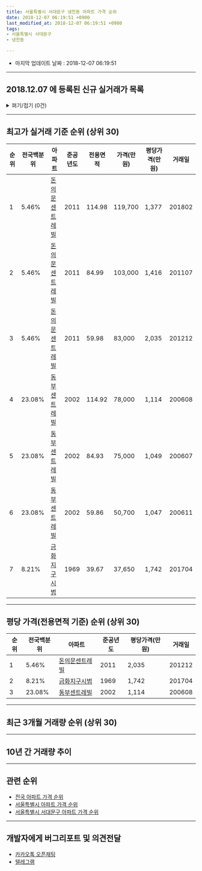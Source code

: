 ```yaml
---
title: 서울특별시 서대문구 냉천동 아파트 가격 순위
date: 2018-12-07 06:19:51 +0900
last_modified_at: 2018-12-07 06:19:51 +0900
tags:
- 서울특별시 서대문구
- 냉천동

---
```


* 마지막 업데이트 날짜 : 2018-12-07 06:19:51

---

## 2018.12.07 에 등록된 신규 실거래가 목록

<details>
<summary>펴기/접기 (0건)</summary>
<div markdown="1">

|아파트|전국백분위|준공년도|전용면적|가격(만원)|평당가격(만원)|거래일|
|---|---|---|---|---|---|---|
|없음|||||||


</div>
</details>

---

## 최고가 실거래 기준 순위 (상위 30)


|순위|전국백분위|아파트|준공년도|전용면적|가격(만원)|평당가격(만원)|거래일|
|---|---|---|---|---|---|---|---|
|1|5.46%|[돈의문센트레빌](https://search.naver.com/search.naver?query=%EC%84%9C%EC%9A%B8%ED%8A%B9%EB%B3%84%EC%8B%9C+%EC%84%9C%EB%8C%80%EB%AC%B8%EA%B5%AC+%EB%83%89%EC%B2%9C%EB%8F%99+%EB%8F%88%EC%9D%98%EB%AC%B8%EC%84%BC%ED%8A%B8%EB%A0%88%EB%B9%8C)|2011|114.98|119,700|1,377|201802|
|2|5.46%|[돈의문센트레빌](https://search.naver.com/search.naver?query=%EC%84%9C%EC%9A%B8%ED%8A%B9%EB%B3%84%EC%8B%9C+%EC%84%9C%EB%8C%80%EB%AC%B8%EA%B5%AC+%EB%83%89%EC%B2%9C%EB%8F%99+%EB%8F%88%EC%9D%98%EB%AC%B8%EC%84%BC%ED%8A%B8%EB%A0%88%EB%B9%8C)|2011|84.99|103,000|1,416|201107|
|3|5.46%|[돈의문센트레빌](https://search.naver.com/search.naver?query=%EC%84%9C%EC%9A%B8%ED%8A%B9%EB%B3%84%EC%8B%9C+%EC%84%9C%EB%8C%80%EB%AC%B8%EA%B5%AC+%EB%83%89%EC%B2%9C%EB%8F%99+%EB%8F%88%EC%9D%98%EB%AC%B8%EC%84%BC%ED%8A%B8%EB%A0%88%EB%B9%8C)|2011|59.98|83,000|2,035|201212|
|4|23.08%|[동부센트레빌](https://search.naver.com/search.naver?query=%EC%84%9C%EC%9A%B8%ED%8A%B9%EB%B3%84%EC%8B%9C+%EC%84%9C%EB%8C%80%EB%AC%B8%EA%B5%AC+%EB%83%89%EC%B2%9C%EB%8F%99+%EB%8F%99%EB%B6%80%EC%84%BC%ED%8A%B8%EB%A0%88%EB%B9%8C)|2002|114.92|78,000|1,114|200608|
|5|23.08%|[동부센트레빌](https://search.naver.com/search.naver?query=%EC%84%9C%EC%9A%B8%ED%8A%B9%EB%B3%84%EC%8B%9C+%EC%84%9C%EB%8C%80%EB%AC%B8%EA%B5%AC+%EB%83%89%EC%B2%9C%EB%8F%99+%EB%8F%99%EB%B6%80%EC%84%BC%ED%8A%B8%EB%A0%88%EB%B9%8C)|2002|84.93|75,000|1,049|200607|
|6|23.08%|[동부센트레빌](https://search.naver.com/search.naver?query=%EC%84%9C%EC%9A%B8%ED%8A%B9%EB%B3%84%EC%8B%9C+%EC%84%9C%EB%8C%80%EB%AC%B8%EA%B5%AC+%EB%83%89%EC%B2%9C%EB%8F%99+%EB%8F%99%EB%B6%80%EC%84%BC%ED%8A%B8%EB%A0%88%EB%B9%8C)|2002|59.86|50,700|1,047|200611|
|7|8.21%|[금화지구시범](https://search.naver.com/search.naver?query=%EC%84%9C%EC%9A%B8%ED%8A%B9%EB%B3%84%EC%8B%9C+%EC%84%9C%EB%8C%80%EB%AC%B8%EA%B5%AC+%EB%83%89%EC%B2%9C%EB%8F%99+%EA%B8%88%ED%99%94%EC%A7%80%EA%B5%AC%EC%8B%9C%EB%B2%94)|1969|39.67|37,650|1,742|201704|


---

## 평당 가격(전용면적 기준) 순위 (상위 30)


|순위|전국백분위|아파트|준공년도|평당가격(만원)|거래일|
|---|---|---|---|---|---|
|1|5.46%|[돈의문센트레빌](https://search.naver.com/search.naver?query=%EC%84%9C%EC%9A%B8%ED%8A%B9%EB%B3%84%EC%8B%9C+%EC%84%9C%EB%8C%80%EB%AC%B8%EA%B5%AC+%EB%83%89%EC%B2%9C%EB%8F%99+%EB%8F%88%EC%9D%98%EB%AC%B8%EC%84%BC%ED%8A%B8%EB%A0%88%EB%B9%8C)|2011|2,035|201212|
|2|8.21%|[금화지구시범](https://search.naver.com/search.naver?query=%EC%84%9C%EC%9A%B8%ED%8A%B9%EB%B3%84%EC%8B%9C+%EC%84%9C%EB%8C%80%EB%AC%B8%EA%B5%AC+%EB%83%89%EC%B2%9C%EB%8F%99+%EA%B8%88%ED%99%94%EC%A7%80%EA%B5%AC%EC%8B%9C%EB%B2%94)|1969|1,742|201704|
|3|23.08%|[동부센트레빌](https://search.naver.com/search.naver?query=%EC%84%9C%EC%9A%B8%ED%8A%B9%EB%B3%84%EC%8B%9C+%EC%84%9C%EB%8C%80%EB%AC%B8%EA%B5%AC+%EB%83%89%EC%B2%9C%EB%8F%99+%EB%8F%99%EB%B6%80%EC%84%BC%ED%8A%B8%EB%A0%88%EB%B9%8C)|2002|1,114|200608|


---

## 최근 3개월 거래량 순위 (상위 30)


<div style="width:100%;">
    <canvas id="deal_count_ranking" height="250"></canvas>
</div>


<script>
new Chart(document.getElementById("deal_count_ranking"), {
    type: 'horizontalBar',
    data: {
        labels: ['돈의문센트레빌'],
        datasets: [{
            label: '실거래 수',
            data: [1],
            borderColor: "rgba(255, 0, 128, 1)",
            backgroundColor: "rgba(255, 0, 128, 0.5)",
            fill: false,
        }]
    },
    options: {
        responsive: true,
        title: {
            display: true,
            text: '최근 3개월 거래량 순위'
        },
        tooltips: {
            mode: 'index',
            intersect: false,
            callbacks: {
                title: function(tooltipItems, data) {
                    return "실거래 수:";
                },
                label: function(tooltipItem, data) {
                    return data.labels[tooltipItem.index] + ": " + tooltipItem.xLabel;
                }
            }
        },
        hover: {
            mode: 'nearest',
            intersect: true
        },
        scales: {
            xAxes: [{
                display: true,
                scaleLabel: {
                    display: true,
                    labelString: '실거래 수'
                },
                ticks: {
                    suggestedMin: 0,
                }
            }],
            yAxes: [{
                display: true,
                ticks: {
                    autoSkip: false,
                    callback: function(value, index, values) {
                        if (value.length > 15)
                            return value.substr(0, 13) + "...";
                        else
                            return value;
                    }
                },
                scaleLabel: {
                    display: false,
                }
            }]
        }
    }
});

</script>


---

## 10년 간 거래량 추이


<div style="width:100%;">
    <canvas id="deal_progress" height="250"></canvas>
</div>

<script>
new Chart(document.getElementById("deal_progress"), {
    type: 'line',
    data: {
        labels: ['200812','200901','200902','200903','200904','200905','200906','200907','200908','200909','200910','200911','200912','201001','201002','201003','201004','201005','201006','201007','201008','201009','201010','201011','201012','201101','201102','201103','201104','201105','201106','201107','201108','201109','201110','201111','201112','201201','201202','201203','201204','201205','201206','201207','201208','201209','201210','201211','201212','201301','201302','201303','201304','201305','201306','201307','201308','201309','201310','201311','201312','201401','201402','201403','201404','201405','201406','201407','201408','201409','201410','201411','201412','201501','201502','201503','201504','201505','201506','201507','201508','201509','201510','201511','201512','201601','201602','201603','201604','201605','201606','201607','201608','201609','201610','201611','201612','201701','201702','201703','201704','201705','201706','201707','201708','201709','201710','201711','201712','201801','201802','201803','201804','201805','201806','201807','201808','201809','201810','201811','201812'],
        datasets: [{
            label: '실거래 수',
            pointRadius: 1,
            data: [0, 0, 0, 0, 1, 0, 0, 0, 0, 0, 1, 0, 0, 3, 1, 3, 0, 0, 1, 0, 0, 0, 1, 0, 0, 0, 1, 3, 0, 0, 0, 5, 2, 4, 5, 2, 3, 0, 1, 2, 5, 2, 3, 1, 1, 2, 1, 2, 4, 0, 1, 7, 3, 12, 9, 2, 5, 11, 5, 6, 8, 11, 6, 4, 5, 3, 4, 7, 12, 7, 6, 9, 10, 9, 14, 12, 18, 6, 13, 8, 12, 8, 6, 3, 1, 2, 1, 3, 16, 8, 7, 18, 8, 13, 10, 2, 1, 4, 5, 9, 4, 10, 12, 11, 6, 16, 6, 6, 11, 7, 4, 6, 1, 4, 4, 0, 9, 2, 1, 0, 0],
            borderColor: "rgba(255, 201, 14, 1)",
            backgroundColor: "rgba(255, 201, 14, 0.5)",
            fill: true,
        }]
    },
    options: {
        responsive: true,
        title: {
            display: true,
            text: '10년간 거래량 추이'
        },
        tooltips: {
            mode: 'index',
            intersect: false,
        },
        hover: {
            mode: 'nearest',
            intersect: true
        },
        scales: {
            xAxes: [{
                display: true,
                scaleLabel: {
                    display: true,
                    labelString: '년/월'
                }
            }],
            yAxes: [{
                display: true,
                ticks: {
                    suggestedMin: 0,
                },
                scaleLabel: {
                    display: true,
                    labelString: '실거래 수'
                }
            }]
        }
    }
});

</script>


---

## 관련 순위

- [전국 아파트 가격 순위](https://inasie.github.io/apt-ranking/전국)
- [서울특별시 아파트 가격 순위](https://inasie.github.io/apt-ranking/서울특별시)
- [서울특별시 서대문구 아파트 가격 순위](https://inasie.github.io/apt-ranking/서울특별시-서대문구)


---

## 개발자에게 버그리포트 및 의견전달

- [카카오톡 오픈채팅](https://open.kakao.com/o/gLJUAP4)
- [텔레그램](https://t.me/inasie)

